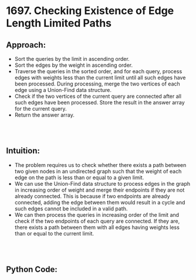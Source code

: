# 1697. Checking Existence of Edge Length Limited Paths
## Approach:
 - Sort the queries by the limit in ascending order.
 - Sort the edges by the weight in ascending order.
 - Traverse the queries in the sorted order, and for each query, process edges with weights less than the current limit until all such edges have been processed. During processing, merge the two vertices of each edge using a Union-Find data structure.
 - Check if the two vertices of the current query are connected after all such edges have been processed. Store the result in the answer array for the current query.
 - Return the answer array.

<br></br>
## Intuition:
 - The problem requires us to check whether there exists a path between two given nodes in an undirected graph such that the weight of each edge on the path is less than or equal to a given limit.
 - We can use the Union-Find data structure to process edges in the graph in increasing order of weight and merge their endpoints if they are not already connected. This is because if two endpoints are already connected, adding the edge between them would result in a cycle and such edges cannot be included in a valid path.
 - We can then process the queries in increasing order of the limit and check if the two endpoints of each query are connected. If they are, there exists a path between them with all edges having weights less than or equal to the current limit.
 
 <br></br>
 ## Python Code:
```shell
```
